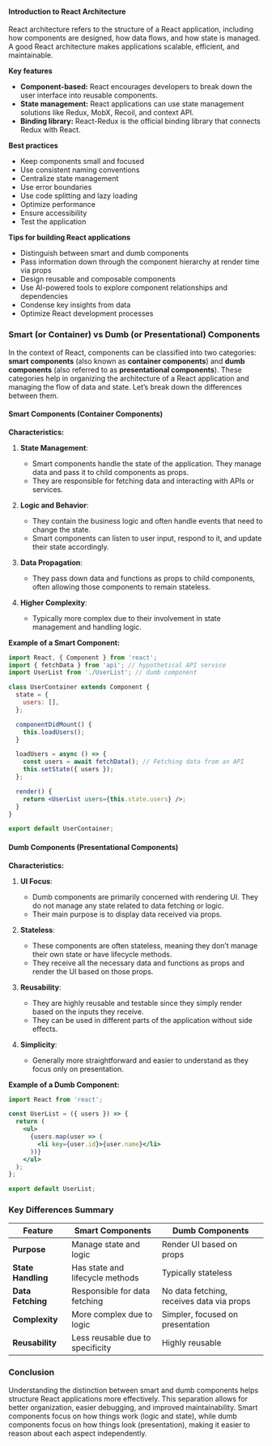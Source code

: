 #### Introduction to React Architecture

React architecture refers to the structure of a React application, including how components are designed, how data flows, and how state is managed. A good React architecture makes applications scalable, efficient, and maintainable. 

**Key features**
- **Component-based:** React encourages developers to break down the user interface into reusable components.
- **State management:** React applications can use state management solutions like Redux, MobX, Recoil, and context API.
- **Binding library:** React-Redux is the official binding library that connects Redux with React.

**Best practices**
- Keep components small and focused 
- Use consistent naming conventions 
- Centralize state management 
- Use error boundaries 
- Use code splitting and lazy loading 
- Optimize performance 
- Ensure accessibility 
- Test the application 

**Tips for building React applications**
- Distinguish between smart and dumb components 
- Pass information down through the component hierarchy at render time via props 
- Design reusable and composable components 
- Use AI-powered tools to explore component relationships and dependencies 
- Condense key insights from data 
- Optimize React development processes 

### Smart (or Container) vs Dumb (or Presentational) Components
In the context of React, components can be classified into two categories: **smart components** (also known as **container components**) and **dumb components** (also referred to as **presentational components**). These categories help in organizing the architecture of a React application and managing the flow of data and state. Let’s break down the differences between them.

#### Smart Components (Container Components)

**Characteristics:**

1. **State Management**:
   - Smart components handle the state of the application. They manage data and pass it to child components as props.
   - They are responsible for fetching data and interacting with APIs or services.

2. **Logic and Behavior**:
   - They contain the business logic and often handle events that need to change the state.
   - Smart components can listen to user input, respond to it, and update their state accordingly.

3. **Data Propagation**:
   - They pass down data and functions as props to child components, often allowing those components to remain stateless.

4. **Higher Complexity**:
   - Typically more complex due to their involvement in state management and handling logic.

**Example of a Smart Component:**

```jsx
import React, { Component } from 'react';
import { fetchData } from 'api'; // hypothetical API service
import UserList from './UserList'; // dumb component

class UserContainer extends Component {
  state = {
    users: [],
  };

  componentDidMount() {
    this.loadUsers();
  }

  loadUsers = async () => {
    const users = await fetchData(); // Fetching data from an API
    this.setState({ users });
  };

  render() {
    return <UserList users={this.state.users} />;
  }
}

export default UserContainer;
```

#### Dumb Components (Presentational Components)

**Characteristics:**

1. **UI Focus**:
   - Dumb components are primarily concerned with rendering UI. They do not manage any state related to data fetching or logic.
   - Their main purpose is to display data received via props.

2. **Stateless**:
   - These components are often stateless, meaning they don’t manage their own state or have lifecycle methods.
   - They receive all the necessary data and functions as props and render the UI based on those props.

3. **Reusability**:
   - They are highly reusable and testable since they simply render based on the inputs they receive.
   - They can be used in different parts of the application without side effects.

4. **Simplicity**:
   - Generally more straightforward and easier to understand as they focus only on presentation.

**Example of a Dumb Component:**

```jsx
import React from 'react';

const UserList = ({ users }) => {
  return (
    <ul>
      {users.map(user => (
        <li key={user.id}>{user.name}</li>
      ))}
    </ul>
  );
};

export default UserList;
```

### Key Differences Summary

| Feature                     | Smart Components                     | Dumb Components                      |
|-----------------------------|-------------------------------------|-------------------------------------|
| **Purpose**                 | Manage state and logic              | Render UI based on props            |
| **State Handling**          | Has state and lifecycle methods      | Typically stateless                  |
| **Data Fetching**           | Responsible for data fetching        | No data fetching, receives data via props |
| **Complexity**              | More complex due to logic            | Simpler, focused on presentation    |
| **Reusability**             | Less reusable due to specificity     | Highly reusable                     |

### Conclusion

Understanding the distinction between smart and dumb components helps structure React applications more effectively. This separation allows for better organization, easier debugging, and improved maintainability. Smart components focus on how things work (logic and state), while dumb components focus on how things look (presentation), making it easier to reason about each aspect independently.
